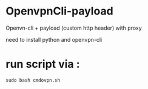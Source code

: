 # OpenvpnCli-payload
Openvn-cli + payload (custom http header) with proxy


need to install python and openvpn-cli



# run script via :

```
sudo bash cmdovpn.sh
```
